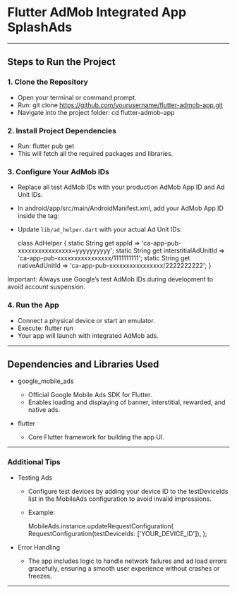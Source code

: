 # Flutter AdMob Integrated App SplashAds
---
## Steps to Run the Project

### 1. Clone the Repository
   - Open your terminal or command prompt.
   - Run:
     git clone https://github.com/yourusername/flutter-admob-app.git
   - Navigate into the project folder:
     cd flutter-admob-app

### 2. Install Project Dependencies
   - Run:
     flutter pub get
   - This will fetch all the required packages and libraries.

### 3. Configure Your AdMob IDs
   - Replace all test AdMob IDs with your production AdMob App ID and Ad Unit IDs.
   - In android/app/src/main/AndroidManifest.xml, add your AdMob App ID inside the <application> tag:
     <meta-data
       android:name="com.google.android.gms.ads.APPLICATION_ID"
       android:value="ca-app-pub-xxxxxxxxxxxxxxxx~yyyyyyyyyy"/>
   - Update `lib/ad_helper.dart` with your actual Ad Unit IDs:

     class AdHelper {
       static String get appId => 'ca-app-pub-xxxxxxxxxxxxxxxx~yyyyyyyyyy';
       static String get interstitialAdUnitId => 'ca-app-pub-xxxxxxxxxxxxxxxx/1111111111';
       static String get nativeAdUnitId => 'ca-app-pub-xxxxxxxxxxxxxxxx/2222222222';
     }


  Important: Always use Google’s test AdMob IDs during development to avoid account suspension.

### 4. Run the App
   - Connect a physical device or start an emulator.
   - Execute:
     flutter run
   - Your app will launch with integrated AdMob ads.
---

## Dependencies and Libraries Used

- google_mobile_ads
  - Official Google Mobile Ads SDK for Flutter.
  - Enables loading and displaying of banner, interstitial, rewarded, and native ads.

- flutter
  - Core Flutter framework for building the app UI.
---

### Additional Tips

- Testing Ads
  - Configure test devices by adding your device ID to the testDeviceIds list in the MobileAds configuration to avoid invalid impressions.
  - Example:

    MobileAds.instance.updateRequestConfiguration(
      RequestConfiguration(testDeviceIds: ['YOUR_DEVICE_ID']),
    );
    

- Error Handling
  - The app includes logic to handle network failures and ad load errors gracefully, ensuring a smooth user experience without crashes or freezes.
---
